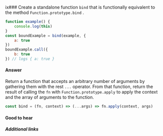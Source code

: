 ix### Create a standalone function `bind` that is functionally equivalent to the method `Function.prototype.bind` .

``` js
function example() {
    console.log(this)
}
const boundExample = bind(example, {
    a: true
})
boundExample.call({
    b: true
}) // logs { a: true }
```

#### Answer

Return a function that accepts an arbitrary number of arguments by gathering them with the rest `...` operator. From that function, return the result of calling the `fn` with `Function.prototype.apply` to apply the context and the array of arguments to the function.

``` js
const bind = (fn, context) => (...args) => fn.apply(context, args)
```

#### Good to hear

##### Additional links

<!-- Whenever possible, link a more detailed explanation. -->

<!-- tags: (javascript) -->

<!-- expertise: (1) -->
